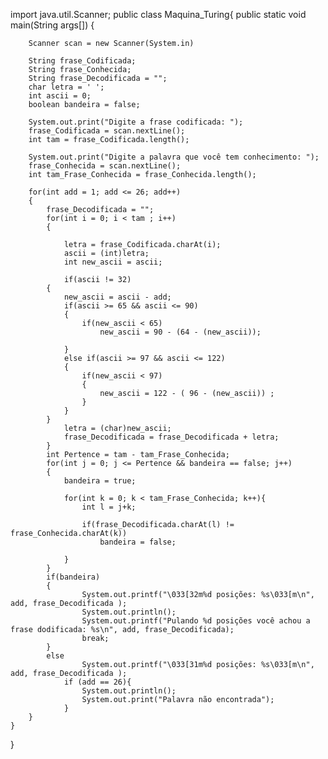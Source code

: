 import java.util.Scanner;
public class Maquina_Turing{
    public static void main(String args[]) {

		Scanner scan = new Scanner(System.in)

		String frase_Codificada;
		String frase_Conhecida;
		String frase_Decodificada = "";
		char letra = ' ';
		int ascii = 0;
		boolean bandeira = false;

		System.out.print("Digite a frase codificada: ");
		frase_Codificada = scan.nextLine();
		int tam = frase_Codificada.length();

		System.out.print("Digite a palavra que você tem conhecimento: ");
		frase_Conhecida = scan.nextLine();
		int tam_Frase_Conhecida = frase_Conhecida.length();

		for(int add = 1; add <= 26; add++)
		{
			frase_Decodificada = "";
			for(int i = 0; i < tam ; i++)
			{

				letra = frase_Codificada.charAt(i);
				ascii = (int)letra;
				int new_ascii = ascii;

				if(ascii != 32)
			{
				new_ascii = ascii - add;
				if(ascii >= 65 && ascii <= 90)
				{
					if(new_ascii < 65)
						new_ascii = 90 - (64 - (new_ascii));

				}
				else if(ascii >= 97 && ascii <= 122)
				{
					if(new_ascii < 97)
					{
						new_ascii = 122 - ( 96 - (new_ascii)) ;
					}
				}
			}
				letra = (char)new_ascii;
				frase_Decodificada = frase_Decodificada + letra;
			}
			int Pertence = tam - tam_Frase_Conhecida;
			for(int j = 0; j <= Pertence && bandeira == false; j++)
			{
				bandeira = true;

				for(int k = 0; k < tam_Frase_Conhecida; k++){
					int l = j+k;

					if(frase_Decodificada.charAt(l) != frase_Conhecida.charAt(k))
						bandeira = false;

				}
			}
			if(bandeira)
			{
					System.out.printf("\033[32m%d posições: %s\033[m\n", add, frase_Decodificada );
					System.out.println();
					System.out.printf("Pulando %d posições você achou a frase dodificada: %s\n", add, frase_Decodificada);
					break;
			}
			else
					System.out.printf("\033[31m%d posições: %s\033[m\n", add, frase_Decodificada );
				if (add == 26){
					System.out.println();
					System.out.print("Palavra não encontrada");
				}
		}
	}
}
